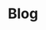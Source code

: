 ---
title: 'Blog'
description: 'Compartimos nuestro conocimiento y experiencia contigo.'
image: 'https://droni.co/attachments/yii2-vs-laravel-comparacion-sesgada.png'
---